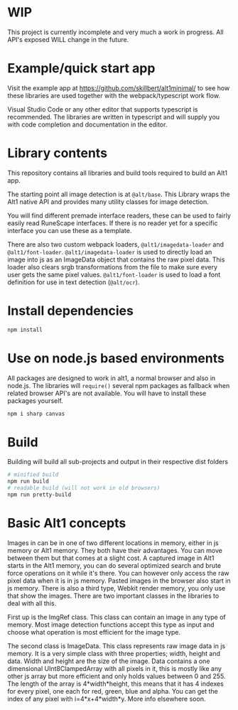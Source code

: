 
# WIP
This project is currently incomplete and very much a work in progress. All API's exposed WILL change in the future.

# Example/quick start app
Visit the example app at https://github.com/skillbert/alt1minimal/ to see how these libraries are used together with the webpack/typescript work flow.

Visual Studio Code or any other editor that supports typescript is recommended. The libraries are written in typescript and will supply you with code completion and documentation in the editor.

# Library contents
This repository contains all libraries and build tools required to build an Alt1 app.

The starting point all image detection is at ```@alt/base```. This Library wraps the Alt1 native API and provides many utility classes for image detection. 

You will find different premade interface readers, these can be used to fairly easily read RuneScape interfaces. If there is no reader yet for a specific interface you can use these as a template.

There are also two custom webpack loaders, ```@alt1/imagedata-loader``` and ```@alt1/font-loader```. ```@alt1/imagedata-loader``` is used to directly load an image into js as an ImageData object that contains the raw pixel data. This loader also clears srgb transformations from the file to make sure every user gets the same pixel values. ```@alt1/font-loader``` is used to load a font definition for use in text detection (```@alt/ocr```).

# Install dependencies
```sh
npm install
```

# Use on node.js based environments
All packages are designed to work in alt1, a normal browser and also in node.js. The libraries will ```require()``` several npm packages as fallback when related browser API's are not available. You will have to install these packages yourself.
```sh
npm i sharp canvas
```

# Build
Building will build all sub-projects and output in their respective dist folders
```sh
# minified build
npm run build
# readable build (will not work in old browsers)
npm run pretty-build
```

# Basic Alt1 concepts
Images in can be in one of two different locations in memory, either in js memory or Alt1 memory. They both have their advantages. You can move between them but that comes at a slight cost. A captured image in Alt1 starts in the Alt1 memory, you can do several optimized search and brute force operations on it while it's there. You can however only access the raw pixel data when it is in js memory. Pasted images in the browser also start in js memory. There is also a third type, Webkit render memory, you only use that show the images. There are two important classes in the libraries to deal with all this.

First up is the ImgRef class. This class can contain an image in any type of memory. Most image detection functions accept this type as input and choose what operation is most efficient for the image type.

The second class is ImageData. This class represents raw image data in js memory. It is a very simple class with three properties; width, height and data. Width and height are the size of the image. Data contains a one dimensional UInt8ClampedArray with all pixels in it, this is mostly like any other js array but more efficient and only holds values between 0 and 255. The length of the array is 4\*width\*height, this means that it has 4 indexes for every pixel, one each for red, green, blue and alpha. You can get the index of any pixel with i=4\*x+4\*width\*y. More info elsewhere soon.
